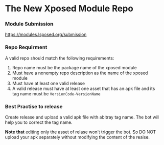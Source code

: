 # The New Xposed Module Repo

### Module Submission

https://modules.lsposed.org/submission

### Repo Requirment

A valid repo should match the following requirements:

1. Repo name must be the package name of the xposed module
1. Must have a nonempty repo description as the name of the xposed module
1. Must have at least one valid release
1. A valid release must have at least one asset that has an apk file and its tag name must be `VersionCode-VersionName`


### Best Practise to release

Create release and upload a valid apk file with abitray tag name. The bot will help you to correct the tag name.

**Note that** editing only the asset of relase won't trigger the bot. So DO NOT upload your apk separately without modifying the content of the realse.
